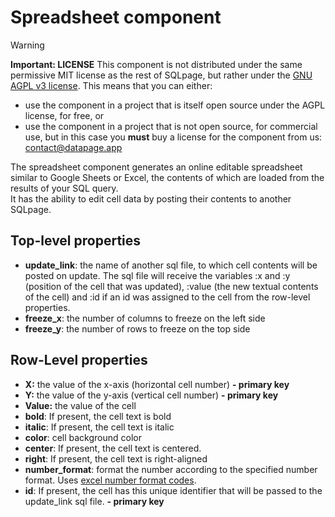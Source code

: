 # Spreadsheet component

> [!WARNING]
> **Important: LICENSE** This component is not distributed under the same permissive MIT license as the rest of SQLpage, but rather under the [GNU AGPL v3 license](./LICENSE).
> This means that you can either:
> - use the component in a project that is itself open source under the AGPL license, for free, or
> - use the component in a project that is not open source, for commercial use, but in this case you **must** buy a license for the component from us: contact@datapage.app

The spreadsheet component generates an online editable spreadsheet similar to Google Sheets or Excel, the contents of which are loaded from the results of your SQL query.  
It has the ability to edit cell data by posting their contents to another SQLpage.

## Top-level properties

- **update\_link**:  the name of another sql file, to which cell contents will be posted on update. The sql file will receive the variables :x and :y (position of the cell that was updated), :value (the new textual contents of the cell) and :id if an id was assigned to the cell from the row-level properties.
- **freeze\_x**: the number of columns to freeze on the left side
- **freeze\_y**: the number of rows to freeze on the top side

## Row-Level properties

- **X:** the value of the x-axis (horizontal cell number) **\- primary key**  
- **Y:** the value of the y-axis (vertical cell number) **\- primary key**  
- **Value:** the value of the cell  
- **bold**: If present, the cell text is bold  
- **italic**: If present, the cell text is italic  
- **color**: cell background color   
- **center**: If present, the cell text is centered.  
- **right**: If present, the cell text is right-aligned  
- **number\_format**: format the number according to the specified number format. Uses [excel number format codes](https://support.microsoft.com/en-us/office/number-format-codes-5026bbd6-04bc-48cd-bf33-80f18b4eae68).  
- **id**: If present, the cell has this unique identifier that will be passed to the update\_link sql file. **\- primary key**